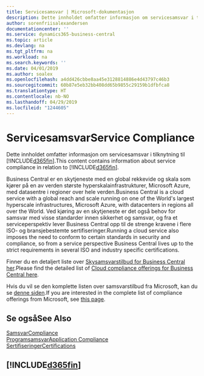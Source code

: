 ```yaml
---
title: Servicesamsvar | Microsoft-dokumentasjon
description: Dette innholdet omfatter informasjon om servicesamsvar i tilknytning til Business Central.
author: sorenfriisalexandersen
documentationcenter: ''
ms.service: dynamics365-business-central
ms.topic: article
ms.devlang: na
ms.tgt_pltfrm: na
ms.workload: na
ms.search.keywords: ''
ms.date: 04/01/2019
ms.author: soalex
ms.openlocfilehash: a4dd426cbbe8aa45e3128814886e4d43797c46b3
ms.sourcegitcommit: 60b87e5eb32bb408dd65b9855c29159b1dfbfca8
ms.translationtype: HT
ms.contentlocale: nb-NO
ms.lasthandoff: 04/29/2019
ms.locfileid: "1244605"
---
```

# <a name="service-compliance"></a><span data-ttu-id="bdf65-103">Servicesamsvar</span><span class="sxs-lookup"><span data-stu-id="bdf65-103">Service Compliance</span></span>
<span data-ttu-id="bdf65-104">Dette innholdet omfatter informasjon om servicesamsvar i tilknytning til [!INCLUDE[d365fin](../includes/d365fin_md.md)].</span><span class="sxs-lookup"><span data-stu-id="bdf65-104">This content contains information about service compliance in relation to [!INCLUDE[d365fin](../includes/d365fin_md.md)].</span></span>  

<span data-ttu-id="bdf65-105">Business Central er en skytjeneste med en global rekkevide og skala som kjører på en av verden største hyperskalainfrastrukturer, Microsoft Azure, med datasentre i regioner over hele verden.</span><span class="sxs-lookup"><span data-stu-id="bdf65-105">Business Central is a cloud service with a global reach and scale running on one of the World's largest hyperscale infrastructures, Microsoft Azure, with datacenters in regions all over the World.</span></span> <span data-ttu-id="bdf65-106">Ved kjøring av en skytjeneste er det også behov for samsvar med visse standarder innen sikkerhet og samsvar, og fra et serviceperspektiv lever Business Central opp til de strenge kravene i flere ISO- og bransjebestemte sertifiseringer.</span><span class="sxs-lookup"><span data-stu-id="bdf65-106">Running a cloud service also imposes the need to conform to certain standards in security and compliance, so from a service perspective Business Central lives up to the strict requirements in several ISO and industry specific certifications.</span></span>

<span data-ttu-id="bdf65-107">Finner du en detaljert liste over [Skysamsvarstilbud for Business Central her](https://aka.ms/d365-compliance-list).</span><span class="sxs-lookup"><span data-stu-id="bdf65-107">Please find the detailed list of [Cloud compliance offerings for Business Central here](https://aka.ms/d365-compliance-list).</span></span>

<span data-ttu-id="bdf65-108">Hvis du vil se den komplette listen over samsvarstilbud fra Microsoft, kan du se [denne siden](https://www.microsoft.com/en-us/trustcenter/compliance/complianceofferings).</span><span class="sxs-lookup"><span data-stu-id="bdf65-108">If you are interested in the complete list of compliance offerings from Microsoft, see [this page](https://www.microsoft.com/en-us/trustcenter/compliance/complianceofferings).</span></span>

## <a name="see-also"></a><span data-ttu-id="bdf65-109">Se også</span><span class="sxs-lookup"><span data-stu-id="bdf65-109">See Also</span></span>  
[<span data-ttu-id="bdf65-110">Samsvar</span><span class="sxs-lookup"><span data-stu-id="bdf65-110">Compliance</span></span>](compliance-overview.md)  
[<span data-ttu-id="bdf65-111">Programsamsvar</span><span class="sxs-lookup"><span data-stu-id="bdf65-111">Application Compliance</span></span>](compliance-application-compliance.md)  
[<span data-ttu-id="bdf65-112">Sertifiseringer</span><span class="sxs-lookup"><span data-stu-id="bdf65-112">Certifications</span></span>](compliance-certifications.md)  

 ## [!INCLUDE[d365fin](../includes/free_trial_md.md)]  
 
